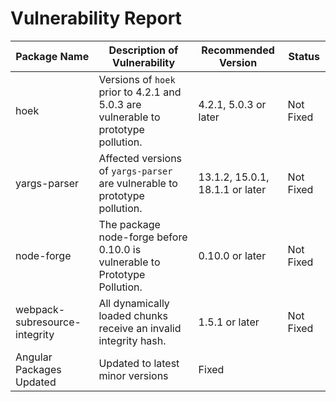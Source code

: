 # Vulnerability Report

| Package Name         | Description of Vulnerability | Recommended Version | Status      |
|----------------------|-----------------------------|---------------------|-------------|
| hoek                 | Versions of `hoek` prior to 4.2.1 and 5.0.3 are vulnerable to prototype pollution. | 4.2.1, 5.0.3 or later | Not Fixed   |
| yargs-parser         | Affected versions of `yargs-parser` are vulnerable to prototype pollution.            | 13.1.2, 15.0.1, 18.1.1 or later | Not Fixed   |
| node-forge           | The package node-forge before 0.10.0 is vulnerable to Prototype Pollution.            | 0.10.0 or later       | Not Fixed   |
| webpack-subresource-integrity | All dynamically loaded chunks receive an invalid integrity hash.               | 1.5.1 or later        | Not Fixed   |
| Angular Packages Updated | Updated to latest minor versions | Fixed |

